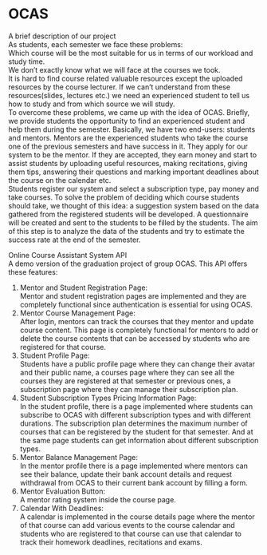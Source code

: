 # OCAS
A brief description of our project  
As students, each semester we face these problems:  
Which course will be the most suitable for us in terms of our workload and study time.  
We don’t exactly know what we will face at the courses we took.  
It is hard to find course related valuable resources except the uploaded resources by the course lecturer. If we can’t understand from these resources(slides, lectures etc.) we need an experienced student to tell us how to study and from which source we will study.  
To overcome these problems, we came up with the idea of OCAS. Briefly, we provide students the opportunity to find an experienced student and help them during the semester. Basically, we have two end-users: students and mentors. Mentors are the experienced students who take the course one of the previous semesters and have success in it. They apply for our system to be the mentor. If they are accepted, they earn money and start to assist students by uploading useful resources, making recitations, giving them tips, answering their questions and marking important deadlines about the course on the calendar etc.  
Students register our system and select a subscription type, pay money and take courses. To solve the problem of deciding which course students should take, we thought of this idea:  a suggestion system based on the data gathered from the registered students will be developed. A questionnaire will be created and sent to the students to be filled by the students. The aim of this step is to analyze the data of the students and try to estimate the success rate at the end of the semester.  

Online Course Assistant System API  
A demo version of the graduation project of group OCAS. This API offers these features:  
1. Mentor and Student Registration Page:  
Mentor and student registration pages are implemented and they are completely functional since authentication is essential for using OCAS.   
2. Mentor Course Management Page:  
After login, mentors can track the courses that they mentor and update course content. This page is completely functional for mentors to add or delete the course contents that can be accessed by students who are registered for that course.  
3. Student Profile Page:  
	Students have a public profile page where they can change their avatar and their public name, a courses page where they can see all the courses they are registered at that semester or previous ones, a subscription page where they can manage their subscription plan.  
4. Student Subscription Types Pricing Information Page:  
	In the student profile, there is a page implemented where students can subscribe to OCAS with different subscription types and with different durations. The subscription plan determines the maximum number of courses that can be registered by the student for that semester. And at the same page students can get information about different subscription types.  
5. Mentor Balance Management Page:  
	In the mentor profile there is a page implemented where mentors can see their balance, update their bank account details and request withdrawal from OCAS to their current bank account by filling a form.  
6. Mentor Evaluation Button:  
	A mentor rating system inside the course page.  
7. Calendar With Deadlines:  
	A calendar is implemented in the course details page where the mentor of that course can add various events to the course calendar and students who are registered to that course can use that calendar to track their homework deadlines, recitations and exams.  
